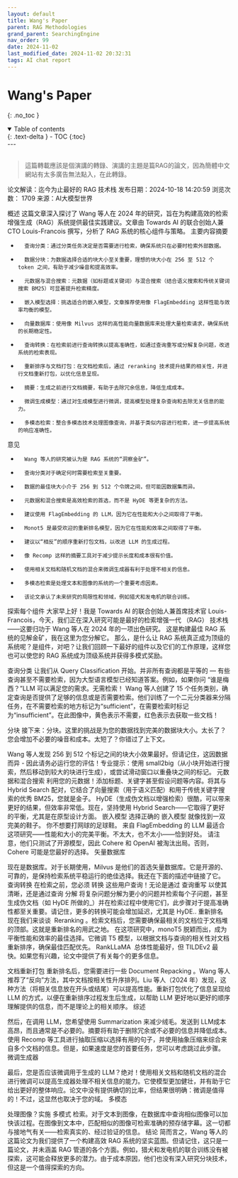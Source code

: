 ```yaml
---
layout: default
title: Wang's Paper
parent: RAG Methodologies
grand_parent: SearchingEngine
nav_order: 99
date: 2024-11-02 
last_modified_date: 2024-11-02 20:32:31
tags: AI chat report
---
```


# Wang's Paper

{: .no_toc }

<details open markdown="block">
  <summary>
    Table of contents
  </summary>
  {: .text-delta }
- TOC
{:toc}
</details>
---


## 

> 這篇轉載應該是個演講的轉錄、演講的主題是篇RAG的論文，因為簡體中文網站有太多廣告無法點入，在此轉錄。

论文解读：迄今为止最好的 RAG 技术栈 
发布日期：2024-10-18 14:20:59 浏览次数： 1709 来源：AI大模型世界

概述
这篇文章深入探讨了 Wang 等人在 2024 年的研究，旨在为构建高效的检索增强生成（RAG）系统提供最佳实践建议。文章由 Towards AI 的联合创始人兼 CTO Louis-Francois 撰写，分析了 RAG 系统的核心组件与策略。
主要内容摘要
* 		查询分类：通过分类任务决定是否需要进行检索，确保系统只在必要时检索外部数据。 
* 		数据分块：为数据选择合适的块大小至关重要，理想的块大小在 256 至 512 个 token 之间，有助于减少噪音和提高效率。 
* 		元数据与混合搜索：元数据（如标题或关键词）与混合搜索（结合语义搜索和传统关键词搜索 BM25）可显著提升检索精度。 
* 		嵌入模型选择：挑选适合的嵌入模型，文章推荐使用像 FlagEmbedding 这样性能与效率均衡的模型。 
* 		向量数据库：使用像 Milvus 这样的高性能向量数据库来处理大量检索请求，确保系统的长期稳定性。 
* 		查询转换：在检索前进行查询转换以提高准确性，如通过查询重写或分解复杂问题，改进系统的检索表现。 
* 		重新排序与文档打包：在文档检索后，通过 reranking 技术提升结果的相关性，并进行文档重新打包，以优化信息呈现。 
* 		摘要：生成之前进行文档摘要，有助于去除冗余信息，降低生成成本。 
* 		微调生成模型：通过对生成模型进行微调，提高模型处理复杂查询和去除无关信息的能力。 
* 		多模态检索：整合多模态技术处理图像查询，并基于类似内容进行检索，进一步提高系统的响应准确性。 
意见
* 		Wang 等人的研究被认为是 RAG 系统的“洞察金矿”。
* 		查询分类对于确定何时需要检索至关重要。
* 		数据的最佳块大小介于 256 到 512 个令牌之间，但可能因数据集而异。
* 		元数据和混合搜索是高效检索的首选，而不是 HyDE 等更复杂的方法。
* 		建议使用 FlagEmbedding 的 LLM，因为它在性能和大小之间取得了平衡。
* 		Monot5 是最受欢迎的重新排名模型，因为它在性能和效率之间取得了平衡。
* 		建议以“相反”的顺序重新打包文档，以改进 LLM 的生成过程。
* 		像 Recomp 这样的摘要工具对于减少提示长度和成本很有价值。
* 		使用相关文档和随机文档的混合来微调生成器有利于处理不相关的信息。
* 		多模态检索是处理文本和图像的系统的一个重要考虑因素。
* 		该论文承认了未来研究的局限性和领域，例如猎犬和发电机的联合训练。
探索每个组件
大家早上好！我是 Towards AI 的联合创始人兼首席技术官 Louis-Francois，今天，我们正在深入研究可能是最好的检索增强一代 （RAG） 技术栈——这要归功于 Wang 等人在 2024 年的一项出色研究。
这是构建最佳 RAG 系统的见解金矿，我在这里为您分解它。
那么，是什么让 RAG 系统真正成为顶级的系统呢？是组件，对吧？让我们回顾一下最好的组件以及它们的工作原理，这样您也可以使您的 RAG 系统成为顶级系统并获得多模式奖励。

查询分类
让我们从 Query Classification 开始。并非所有查询都是平等的 — 有些查询甚至不需要检索，因为大型语言模型已经知道答案。例如，如果你问 “谁是梅西？”LLM 可以满足您的需求。无需检索！
Wang 等人创建了 15 个任务类别，确定查询是否提供了足够的信息或是否需要检索。他们训练了一个二元分类器来分隔任务，在不需要检索的地方标记为“sufficient”，在需要检索时标记为“insufficient”。在此图像中，黄色表示不需要，红色表示去获取一些文档！

分块
接下来：分块。这里的挑战是为您的数据找到完美的数据块大小。太长了？您会增加不必要的噪音和成本。太短了？你错过了上下文。

Wang 等人发现 256 到 512 个标记之间的块大小效果最好。但请记住，这因数据而异 - 因此请务必运行您的评估！专业提示：使用 small2big（从小块开始进行搜索，然后移动到较大的块进行生成），或尝试滑动窗口以重叠块之间的标记。
元数据和混合搜索
利用您的元数据！添加标题、关键字甚至假设问题等内容。将其与 Hybrid Search 配对，它结合了向量搜索（用于语义匹配）和用于传统关键字搜索的优秀 BM25，您就是金子。
HyDE（生成伪文档以增强检索）很酷，可以带来更好的结果，但效率非常低。现在，坚持使用 Hybrid Search——它取得了更好的平衡，尤其是在原型设计方面。
嵌入模型
选择正确的 嵌入模型 就像找到一双完美的鞋子。
你不想要打网球的足球鞋。
来自 FlagEmbedding 的 LLM 最适合这项研究——性能和大小的完美平衡。不太大，也不太小——恰到好处。
请注意，他们只测试了开源模型，因此 Cohere 和 OpenAI 被淘汰出局。否则，Cohere 可能是您最好的选择。
矢量数据库

现在是数据库。对于长期使用，Milvus 是他们的首选矢量数据库。它是开源的、可靠的，是保持检索系统平稳运行的绝佳选择。我还在下面的描述中链接了它。
查询转换
在检索之前，您必须 转换 这些用户查询！无论是通过 查询重写 以使其清晰，还是通过查询 分解 将复杂问题分解为更小的问题并检索每个子问题，甚至生成伪文档（如 HyDE 所做的_）并在检索过程中使用它们，此步骤对于提高准确性都至关重要。请记住，更多的转换可能会增加延迟，尤其是 HyDE..
重新排名
现在我们来谈谈  Reranking 。检索文档后，您需要确保最相关的文档位于文档堆的顶部。这就是重新排名的用武之地。
在这项研究中，monoT5 脱颖而出，成为平衡性能和效率的最佳选择。它微调 T5 模型，以根据文档与查询的相关性对文档重新排序，确保最佳匹配优先。 RankLLaMA  总体性能最好，但 TILDEv2 最快。如果您有兴趣，论文中提供了有关每个的更多信息。

文档重新打包
重新排名后，您需要进行一些 Document Repacking 。Wang 等人推荐了“反向”方法，其中文档按相关性升序排列。Liu 等人（2024 年）发现，这种方法（将相关信息放在开头或结尾）可以提高性能。重新打包优化了信息呈现给 LLM 的方式，以便在重新排序过程发生后生成，以帮助 LLM 更好地以更好的顺序理解提供的信息，而不是理论上的相关顺序。
综述

然后，在调用 LLM，您希望使用 Summarization 来减少绒毛。发送到 LLM成本高昂，而且通常是不必要的。摘要将有助于删除冗余或不必要的信息并降低成本。
使用 Recomp 等工具进行抽取压缩以选择有用的句子，并使用抽象压缩来综合来自多个文档的信息。但是，如果速度是您的首要任务，您可以考虑跳过此步骤。
微调生成器

最后，您是否应该微调用于生成的 LLM？绝对！使用相关文档和随机文档的混合进行微调可以提高生成器处理不相关信息的能力。它使模型更加健壮，并有助于它给出更好的整体响应。论文中没有提供确切的比率，但结果很明确：微调是值得的！不过，这显然也取决于您的域。
多模态

处理图像？实施 多模式 检索。对于文本到图像，在数据库中查询相似图像可以加快该过程。在图像到文本中，匹配相似的图像可检索准确的预存储字幕。这一切都与接地气有关——检索真实的、经过验证的信息。
结论
简而言之，Wang 等人的这篇论文为我们提供了一个构建高效 RAG 系统的坚实蓝图。但请记住，这只是一篇论文，并未涵盖 RAG 管道的各个方面。例如，猎犬和发电机的联合训练没有被探索，这可能会释放更多的潜力。由于成本原因，他们也没有深入研究分块技术，但这是一个值得探索的方向。


